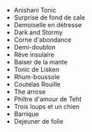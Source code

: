 - Anishani Tonic
- Surprise de fond de cale
- Demoiselle en détresse
- Dark and Stormy
- Corne d'abondance
- Demi-doublon
- Rêve insulaire
- Baiser de la mante
- Tonic de Lisken
- Rhum-boussole
- Coutelas Rouille
- The arrose
- Philtre d'amour de Teht
- Trois loups et un chien
- Barrique
- Dejeuner de folle